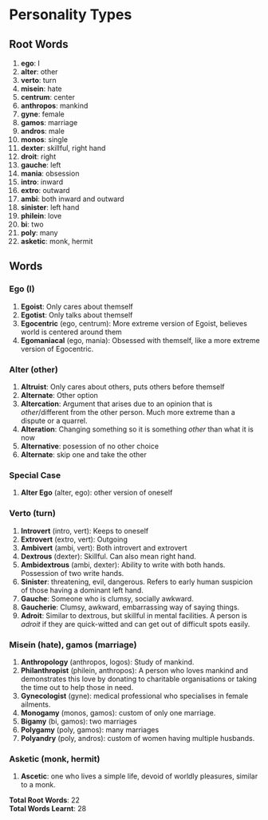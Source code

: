 # Personality Types

## Root Words

1. **ego**: I
2. **alter**: other
3. **verto**: turn
4. **misein**: hate
5. **centrum**: center
6. **anthropos**: mankind
7. **gyne**: female
8. **gamos**: marriage
9. **andros**: male
10. **monos**: single
11. **dexter**: skillful, right hand
12. **droit**: right
13. **gauche**: left
14. **mania**: obsession
15. **intro**: inward
16. **extro**: outward
17. **ambi**: both inward and outward
18. **sinister**: left hand
19. **philein**: love
20. **bi**: two
21. **poly**: many
22. **asketic**: monk, hermit

## Words

### Ego (I)

1. **Egoist**: Only cares about themself
2. **Egotist**: Only talks about themself
3. **Egocentric** (ego, centrum): More extreme version of Egoist, believes world is centered around them 
4. **Egomaniacal** (ego, mania): Obsessed with themself, like a more extreme version of Egocentric.

### Alter (other)

1. **Altruist**: Only cares about others, puts others before themself
2. **Alternate**: Other option
3. **Altercation**: Argument that arises due to an opinion that is *other*/different from the other person. Much more extreme than a dispute or a quarrel.
4. **Alteration**: Changing something so it is something *other* than what it is now
5. **Alternative**: posession of no other choice
6. **Alternate**: skip one and take the other

### Special Case

1. **Alter Ego** (alter, ego): other version of oneself

### Verto (turn)

1. **Introvert** (intro, vert): Keeps to oneself
2. **Extrovert** (extro, vert): Outgoing
3. **Ambivert** (ambi, vert): Both introvert and extrovert
4. **Dextrous** (dexter): Skillful. Can also mean right hand.
5. **Ambidextrous** (ambi, dexter): Ability to write with both hands. Possession of two write hands.
6. **Sinister**: threatening, evil, dangerous. Refers to early human suspicion of those having a dominant left hand.
7. **Gauche**: Someone who is clumsy, socially awkward. 
8. **Gaucherie**: Clumsy, awkward, embarrassing way of saying things.
9. **Adroit**: Similar to dextrous, but skillful in mental facilities. A person is *adroit* if they are quick-witted and can get out of difficult spots easily.

### Misein (hate), gamos (marriage)

1. **Anthropology** (anthropos, logos): Study of mankind.
2. **Philanthropist** (philein, anthropos): A person who loves mankind and demonstrates this love by donating to charitable organisations or taking the time out to help those in need.
3. **Gynecologist** (gyne): medical professional who specialises in female ailments.
4. **Monogamy** (monos, gamos): custom of only one marriage.
5. **Bigamy** (bi, gamos): two marriages
6. **Polygamy** (poly, gamos): many marriages
7. **Polyandry** (poly, andros): custom of women having multiple husbands.

### Asketic (monk, hermit)

1. **Ascetic**: one who lives a simple life, devoid of worldly pleasures, similar to a monk.


**Total Root Words**: 22<br>
**Total Words Learnt**: 28